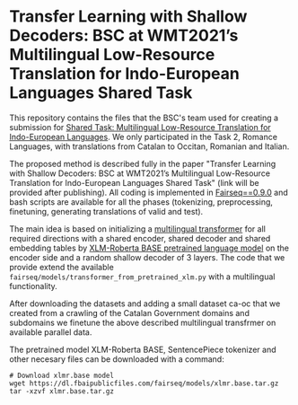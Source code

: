 # Transfer Learning with Shallow Decoders: BSC at WMT2021’s Multilingual Low-Resource Translation for Indo-European Languages Shared Task

This repository contains the files that the BSC's team used for creating a submission for [Shared Task: Multilingual Low-Resource Translation for Indo-European Languages](http://www.statmt.org/wmt21/multilingualHeritage-translation-task.html). We only participated in the Task 2, Romance Languages, with translations from Catalan to Occitan, Romanian and Italian.

The proposed method is described fully in the paper "Transfer Learning with Shallow Decoders: BSC at WMT2021’s Multilingual Low-Resource Translation for Indo-European Languages Shared Task" (link will be provided after publishing). All coding is implemented in [Fairseq==0.9.0](https://github.com/pytorch/fairseq/tree/v0.9.0/) and bash scripts are available for all the phases (tokenizing, preprocessing, finetuning, generating translations of valid and test).

The main idea is based on initializing a [multilingual transformer](https://github.com/pytorch/fairseq/tree/master/examples/translation#multilingual-translation) for all required directions with a shared encoder, shared decoder and shared embedding tables by [XLM-Roberta BASE pretrained language model](https://github.com/pytorch/fairseq/tree/master/examples/xlmr) on the encoder side and a random shallow decoder of 3 layers. The code that we provide extend the available `fairseq/models/transformer_from_pretrained_xlm.py` with a multilingual functionality.

After downloading the datasets and adding a small dataset ca-oc that we created from a crawling of the Catalan Government domains and subdomains we finetune the above described multilingual transfrmer on available parallel data.

The pretrained model XLM-Roberta BASE, SentencePiece tokenizer and other necesary files can be downloaded with a command:

    # Download xlmr.base model
    wget https://dl.fbaipublicfiles.com/fairseq/models/xlmr.base.tar.gz
    tar -xzvf xlmr.base.tar.gz


